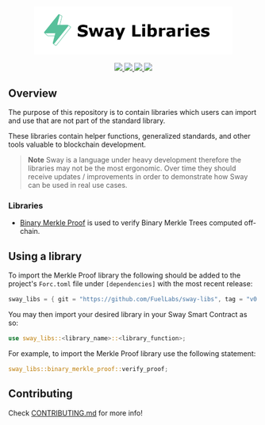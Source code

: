 <p align="center">
    <picture>
        <source media="(prefers-color-scheme: dark)" srcset=".docs/sway_libraries_white.png">
        <img alt="SwayApps logo" width="400px" src=".docs/sway_libraries_black.png">
    </picture>
</p>

<p align="center">
    <a href="https://github.com/FuelLabs/sway-libs/actions/workflows/ci.yml" alt="CI">
        <img src="https://github.com/FuelLabs/sway-libs/actions/workflows/ci.yml/badge.svg" />
    </a>
    <a href="https://crates.io/crates/forc" alt="forc">
        <img src="https://img.shields.io/crates/v/forc?color=orange&label=forc" />
    </a>
    <a href="./LICENSE" alt="forc">
        <img src="https://img.shields.io/github/license/FuelLabs/sway-libs" />
    </a>
    <a href="https://discord.gg/xfpK4Pe">
        <img src="https://img.shields.io/discord/732892373507375164?color=6A7EC2&logo=discord&logoColor=ffffff&labelColor=6A7EC2&label=Discord" />
    </a>
</p>

## Overview

The purpose of this repository is to contain libraries which users can import and use that are not part of the standard library. 

These libraries contain helper functions, generalized standards, and other tools valuable to blockchain development.

> **Note**
> Sway is a language under heavy development therefore the libraries may not be the most ergonomic. Over time they should receive updates / improvements in order to demonstrate how Sway can be used in real use cases.

### Libraries

- [Binary Merkle Proof](./sway_libs/src/merkle_proof/) is used to verify Binary Merkle Trees computed off-chain.

## Using a library

To import the Merkle Proof library the following should be added to the project's `Forc.toml` file under `[dependencies]` with the most recent release:

```rust
sway_libs = { git = "https://github.com/FuelLabs/sway-libs", tag = "v0.1.0" }
```

You may then import your desired library in your Sway Smart Contract as so:

```rust
use sway_libs::<library_name>::<library_function>;
```

For example, to import the Merkle Proof library use the following statement:

```rust
sway_libs::binary_merkle_proof::verify_proof;
```

## Contributing

Check [CONTRIBUTING.md](./CONTRIBUTING.md) for more info!
